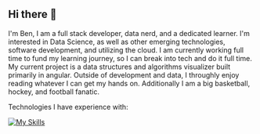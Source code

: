 ## Hi there 👋
I'm Ben, I am a full stack developer, data nerd, and a dedicated learner. I'm interested in Data Science, as well as other emerging technologies, software development, and utilizing the cloud. I am currently working full time to fund my learning journey, so I can break into tech and do it full time. My current project is a data structures and algorithms visualizer built primarily in angular. Outside of development and data, I throughly enjoy reading whatever I can get my hands on. Additionally I am a big basketball, hockey, and football fanatic.

Technologies I have experience with: 

[![My Skills](https://skillicons.dev/icons?i=java,postgres,spring,postman,python,angular,js,html,css,nodejs,vscode,aws)](https://skillicons.dev)
<!--
**Benclark00/BenClark00** is a ✨ _special_ ✨ repository because its `README.md` (this file) appears on your GitHub profile.

Here are some ideas to get you started:

- 🔭 I’m currently working on ...
- 🌱 I’m currently learning ...
- 👯 I’m looking to collaborate on ...
- 🤔 I’m looking for help with ...
- 💬 Ask me about ...
- 📫 How to reach me: ...
- 😄 Pronouns: ...
- ⚡ Fun fact: ...
-->
